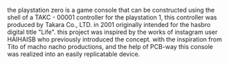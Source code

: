 the playstation zero is a game console that can be constructed using the shell of a TAKC - 00001 controller for the playstation 1, this controller was produced by Takara Co., LTD. in 2001 originally intended for the hasbro digital title "Life". this project was inspired by the works of instagram user HAIHAISB who previously introduced the concept. with the inspiration from Tito of macho nacho productions, and the help of PCB-way this console was realized into an easily replicatable device. 
